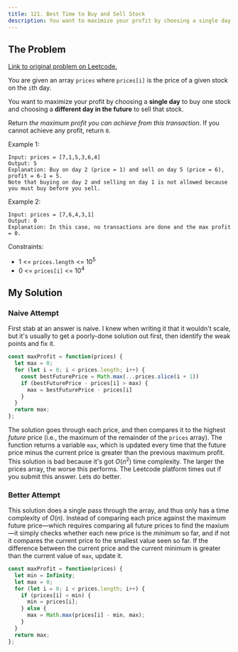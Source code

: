 ```yaml
---
title: 121. Best Time to Buy and Sell Stock
description: You want to maximize your profit by choosing a single day to buy one stock and choosing a different day in the future to sell that stock.
---
```


## The Problem

[Link to original problem on Leetcode.](https://leetcode.com/problems/best-time-to-buy-and-sell-stock/)

You are given an array `prices` where `prices[i]` is the price of a given stock on the `i`th day.

You want to maximize your profit by choosing a **single day** to buy one stock and choosing a **different day in the future** to sell that stock.

Return *the maximum profit you can achieve from this transaction*. If you cannot achieve any profit, return `0`.

Example 1:

```
Input: prices = [7,1,5,3,6,4]
Output: 5
Explanation: Buy on day 2 (price = 1) and sell on day 5 (price = 6), profit = 6-1 = 5.
Note that buying on day 2 and selling on day 1 is not allowed because you must buy before you sell.
```

Example 2:

```
Input: prices = [7,6,4,3,1]
Output: 0
Explanation: In this case, no transactions are done and the max profit = 0.
```

Constraints:

- 1 <= `prices.length` <= 10<sup>5</sup>
- 0 <= `prices[i]` <= 10<sup>4</sup>



## My Solution

### Naive Attempt

First stab at an answer is naive. I knew when writing it that it wouldn't scale, but it's usually to get a poorly-done solution out first, then identify the weak points and fix it.

```javascript
const maxProfit = function(prices) {
  let max = 0;
  for (let i = 0; i < prices.length; i++) {
    const bestFuturePrice = Math.max(...prices.slice(i + 1))
    if (bestFuturePrice - prices[i] > max) {
      max = bestFuturePrice - prices[i]
    }
  }
  return max;
};
```

The solution goes through each price, and then compares it to the highest _future_ price (i.e., the maximum of the remainder of the `prices` array). The function returns a variable `max`, which is updated every time that the future price minus the current price is greater than the previous maximum profit. This solution is bad because it's got $O(n{^2})$ time complexity. The larger the prices array, the worse this performs. The Leetcode platform times out if you submit this answer. Lets do better.

### Better Attempt

This solution does a single pass through the array, and thus only has a time complexity of $O(n)$. Instead of comparing each price against the maximum future price—which requires comparing all future prices to find the maxium—it simply checks whether each new price is the _minimum_ so far, and if not it compares the current price to the smallest value seen so far. If the difference between the current price and the current minimum is greater than the current value of `max`, update it.

```javascript
const maxProfit = function(prices) {
  let min = Infinity;
  let max = 0;
  for (let i = 0; i < prices.length; i++) {
    if (prices[i] < min) {
      min = prices[i];
    } else {
      max = Math.max(prices[i] - min, max);
    }
  }
  return max;
};
```